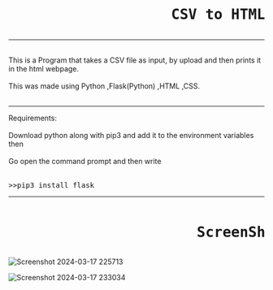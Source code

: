 <pre><h1>                   CSV to HTML Table</h1></pre>
<hr></hr>
<br>
This is a Program that takes a CSV file as input, by upload and then prints it in the html webpage.
<br><br>
This was made using Python ,Flask(Python) ,HTML ,CSS.
<br>
<br>
<hr></hr>
Requirements:<br><br>
Download python along with pip3 and add it to the environment variables then <br><br>
Go open the command prompt and then write
<br><br>
<pre>>>pip3 install flask</pre>
<hr></hr>
<pre><h1>                      ScreenShots</h1></pre>


![Screenshot 2024-03-17 225713](https://github.com/OmAmar106/CSVtoTable/assets/142908269/0eb0d0dd-1890-4890-abfa-ff9b74c661d6)

![Screenshot 2024-03-17 233034](https://github.com/OmAmar106/CSVtoTable/assets/142908269/89176a14-6423-496c-94fd-3c6528a96b74)
